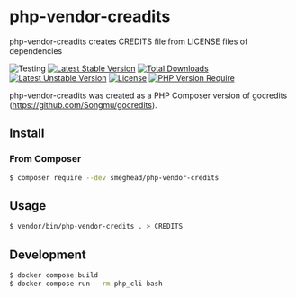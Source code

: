 # php-vendor-creadits

php-vendor-creadits creates CREDITS file from LICENSE files of dependencies

![Testing](https://github.com/smeghead/php-vendor-credits/actions/workflows/php.yml/badge.svg?event=push) [![Latest Stable Version](https://poser.pugx.org/smeghead/php-vendor-credits/v)](https://packagist.org/packages/smeghead/php-vendor-credits) [![Total Downloads](https://poser.pugx.org/smeghead/php-vendor-credits/downloads)](https://packagist.org/packages/smeghead/php-vendor-credits) [![Latest Unstable Version](https://poser.pugx.org/smeghead/php-vendor-credits/v/unstable)](https://packagist.org/packages/smeghead/php-vendor-credits) [![License](https://poser.pugx.org/smeghead/php-vendor-credits/license)](https://packagist.org/packages/smeghead/php-vendor-credits) [![PHP Version Require](https://poser.pugx.org/smeghead/php-vendor-credits/require/php)](https://packagist.org/packages/smeghead/php-vendor-credits)

php-vendor-creadits was created as a PHP Composer version of gocredits (https://github.com/Songmu/gocredits).

## Install

### From Composer

```bash
$ composer require --dev smeghead/php-vendor-credits
```

## Usage

```bash
$ vendor/bin/php-vendor-credits . > CREDITS
```

## Development

```bash
$ docker compose build
$ docker compose run --rm php_cli bash
```
